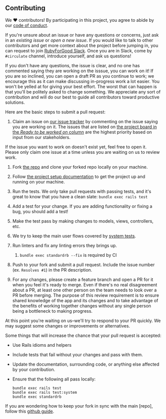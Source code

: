 ## Contributing

We ♥ contributors! By participating in this project, you agree to abide by our [code of conduct](./CODE_OF_CONDUCT.md).

If you're unsure about an issue or have any questions or concerns, just ask in an *existing issue* or *open a new issue*. If you would like to talk to other contributors and get more context about the project before jumping in, you can request to join [RubyForGood Slack](https://rubyforgood.herokuapp.com/). Once you are in Slack, come by `#circulate` channel, introduce yourself, and ask us questions!

If you don't have any questions, the issue is clear, and no one has commented saying they are working on the isssue, you can work on it! If you are so inclined, you can open a draft PR as you continue to work; we encourage this as it can make discussing in-progress work a lot easier. You won't be yelled at for giving your best effort. The worst that can happen is that you'll be politely asked to change something. We appreciate any sort of contribution and will do our best to guide all contributors toward productive solutions.

Here are the basic steps to submit a pull request:

1. Claim an issue on [our issue tracker](https://github.com/rubyforgood/circulate/issues) by commenting on the issue saying you are working on it. The issues that are listed on [the project board in the _Ready to be worked on_ column](https://github.com/rubyforgood/circulate/projects/4#column-10622874) are the highest priority based on input from our stakeholders.

If the issue you want to work on doesn't exist yet, feel free to open it. Please only claim one issue at a time unless you are waiting on us to review work.

1. Fork [the repo](https://github.com/rubyforgood/circulate) and clone your forked repo locally on your machine.

1. Follow [the project setup documentation](https://github.com/rubyforgood/circulate#developing) to get the project up and running on your machine.

1. Run the tests. We only take pull requests with passing tests, and it's great to know that you have a clean slate: `bundle exec rails test`

1. Add a test for your change. If you are adding functionality or fixing a bug, you should add a test!

1. Make the test pass by making changes to models, views, controllers, etc.

1. We try to keep the main user flows covered by [system tests](https://guides.rubyonrails.org/testing.html#system-testing).

1. Run linters and fix any linting errors they brings up.
   1. `bundle exec standardrb --fix` is required by CI

1. Push to your fork and submit a pull request. Include the issue number (ex. `Resolves #1`) in the PR description.

1. For any changes, please create a feature branch and open a PR for it when you feel it's ready to merge. Even if there's no real disagreement about a PR, at least one other person on the team needs to look over a PR before merging. The purpose of this review requirement is to ensure shared knowledge of the app and its changes and to take advantage of the benefits of working together changes without any single person being a bottleneck to making progress.

At this point you're waiting on us–we'll try to respond to your PR quickly. We may suggest some changes or improvements or alternatives.

Some things that will increase the chance that your pull request is accepted:

* Use Rails idioms and helpers
* Include tests that fail without your changes and pass with them.
* Update the documentation, surrounding code, or anything else affected by your contribution.
* Ensure that the following all pass locally:

  ```
  bundle exec rails test
  bundle exec rails test:system
  bundle exec standardrb
  ```

If you are wondering how to keep your fork in sync with the main [repo], follow this [github guide](https://help.github.com/en/github/collaborating-with-issues-and-pull-requests/syncing-a-fork).
